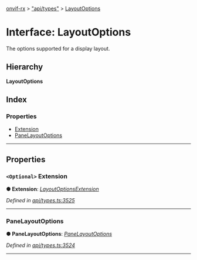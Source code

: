 [onvif-rx](../README.md) > ["api/types"](../modules/_api_types_.md) > [LayoutOptions](../interfaces/_api_types_.layoutoptions.md)

# Interface: LayoutOptions

The options supported for a display layout.

## Hierarchy

**LayoutOptions**

## Index

### Properties

* [Extension](_api_types_.layoutoptions.md#extension)
* [PaneLayoutOptions](_api_types_.layoutoptions.md#panelayoutoptions)

---

## Properties

<a id="extension"></a>

### `<Optional>` Extension

**● Extension**: *[LayoutOptionsExtension](_api_types_.layoutoptionsextension.md)*

*Defined in [api/types.ts:3525](https://github.com/patrickmichalina/onvif-rx/blob/f117e44/src/api/types.ts#L3525)*

___
<a id="panelayoutoptions"></a>

###  PaneLayoutOptions

**● PaneLayoutOptions**: *[PaneLayoutOptions](_api_types_.panelayoutoptions.md)*

*Defined in [api/types.ts:3524](https://github.com/patrickmichalina/onvif-rx/blob/f117e44/src/api/types.ts#L3524)*

___

